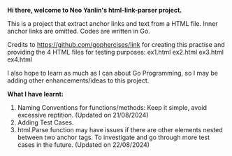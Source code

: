 **Hi there, welcome to Neo Yanlin's html-link-parser project.**

This is a project that extract anchor links and text from a HTML file. Inner anchor links are omitted. Codes are written in Go.

Credits to https://github.com/gophercises/link for creating this practise and providing the 4 HTML files for testing purposes:
ex1.html
ex2.html
ex3.html
ex4.html

I also hope to learn as much as I can about Go Programming, so I may be adding other enhancements/ideas to this project. 

**What I have learnt:**
1. Naming Conventions for functions/methods: Keep it simple, avoid excessive reptition. (Updated on 21/08/2024)
2. Adding Test Cases.
3. html.Parse function may have issues if there are other elements nested between two anchor tags. To investigate and go through more test cases in the future. (Updated on 22/08/2024)
